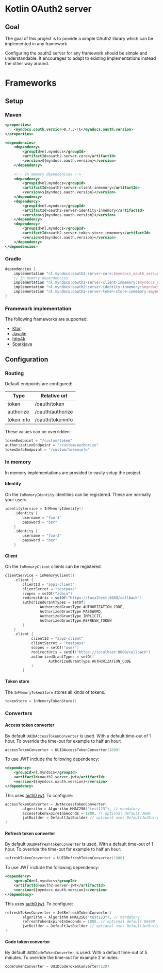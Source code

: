 # Kotlin OAuth2 server 
## Goal
The goal of this project is to provide a simple OAuth2 library which can be implemented in any framework

Configuring the oauth2 server for any framework should be simple and understandable.
It encourages to adapt to existing implementations instead the other way around.

# Frameworks
## Setup

### Maven

```xml
<properties>
    <myndocs.oauth.version>0.7.3-TC</myndocs.oauth.version>
</properties>

<dependencies>
    <dependency>
        <groupId>nl.myndocs</groupId>
        <artifactId>oauth2-server-core</artifactId>
        <version>${myndocs.oauth.version}</version>
    </dependency>
    
    <!-- In memory dependencies -->
    <dependency>
        <groupId>nl.myndocs</groupId>
        <artifactId>oauth2-server-client-inmemory</artifactId>
        <version>${myndocs.oauth.version}</version>
    </dependency>
    <dependency>
        <groupId>nl.myndocs</groupId>
        <artifactId>oauth2-server-identity-inmemory</artifactId>
        <version>${myndocs.oauth.version}</version>
    </dependency>
    <dependency>
        <groupId>nl.myndocs</groupId>
        <artifactId>oauth2-server-token-store-inmemory</artifactId>
        <version>${myndocs.oauth.version}</version>
    </dependency>
</dependencies>
```

### Gradle
```groovy
dependencies {
    implementation "nl.myndocs:oauth2-server-core:$myndocs_oauth_version"
    // In memory dependencies
    implementation "nl.myndocs:oauth2-server-client-inmemory:$myndocs_oauth_version"
    implementation "nl.myndocs:oauth2-server-identity-inmemory:$myndocs_oauth_version"
    implementation "nl.myndocs:oauth2-server-token-store-inmemory:$myndocs_oauth_version"
}
```


### Framework implementation
The following frameworks are supported:
- [Ktor](docs/ktor.md)
- [Javalin](docs/javalin.md)
- [http4k](docs/http4k.md)
- [Sparkjava](docs/sparkjava.md)

## Configuration
### Routing
Default endpoints are configured:

| Type | Relative url |
| ----- | ------------- |
| token | /oauth/token |
| authorize | /oauth/authorize |
| token info | /oauth/tokeninfo |

These values can be overridden:
```kotlin
tokenEndpoint = "/custom/token"
authorizationEndpoint = "/custom/authorize"
tokenInfoEndpoint = "/custom/tokeninfo"
```

### In memory 
In memory implementations are provided to easily setup the project.

#### Identity
On the `InMemoryIdentity` identities can be registered. These are normally your users:
```kotlin
identityService = InMemoryIdentity()
    .identity {
        username = "foo-1"
        password = "bar"
    }
    .identity {
        username = "foo-2"
        password = "bar"
    }
```

#### Client
On the `InMemoryClient` clients can be registered:
```kotlin
clientService = InMemoryClient()
    .client {
        clientId = "app1-client"
        clientSecret = "testpass"
        scopes = setOf("admin")
        redirectUris = setOf("https://localhost:8080/callback")
        authorizedGrantTypes = setOf(
                AuthorizedGrantType.AUTHORIZATION_CODE,
                AuthorizedGrantType.PASSWORD,
                AuthorizedGrantType.IMPLICIT,
                AuthorizedGrantType.REFRESH_TOKEN
        )
    }
    .client {
            clientId = "app2-client"
            clientSecret = "testpass"
            scopes = setOf("user")
            redirectUris = setOf("https://localhost:8080/callback")
            authorizedGrantTypes = setOf(
                    AuthorizedGrantType.AUTHORIZATION_CODE
            )
        }
```

#### Token store
The `InMemoryTokenStore` stores all kinds of tokens.
```kotlin
tokenStore = InMemoryTokenStore()
```

### Converters

#### Access token converter
By default `UUIDAccessTokenConverter` is used. With a default time-out of 1 hour. To override the time-out for example to half an hour:
```kotlin
accessTokenConverter = UUIDAccessTokenConverter(1800)
```

To use JWT include the following dependency:
```xml
<dependency>
    <groupId>nl.myndocs</groupId>
    <artifactId>oauth2-server-jwt</artifactId>
    <version>${myndocs.oauth.version}</version>
</dependency>
```
This uses [auth0 jwt](https://github.com/auth0/java-jwt). To configure:
```kotlin
accessTokenConverter = JwtAccessTokenConverter(
        algorithm = Algorithm.HMAC256("test123"), // mandatory
        accessTokenExpireInSeconds = 1800, // optional default 3600
        jwtBuilder = DefaultJwtBuilder // optional uses DefaultJwtBuilder by default
)
```

#### Refresh token converter
By default `UUIDRefreshTokenConverter` is used. With a default time-out of 1 hour. To override the time-out for example to half an hour:
```kotlin
refreshTokenConverter = UUIDRefreshTokenConverter(1800)
```

To use JWT include the following dependency:
```xml
<dependency>
    <groupId>nl.myndocs</groupId>
    <artifactId>oauth2-server-jwt</artifactId>
    <version>${myndocs.oauth.version}</version>
</dependency>
```
This uses [auth0 jwt](https://github.com/auth0/java-jwt). To configure:
```kotlin
refreshTokenConverter = JwtRefreshTokenConverter(
        algorithm = Algorithm.HMAC256("test123"), // mandatory
        refreshTokenExpireInSeconds = 1800, // optional default 86400
        jwtBuilder = DefaultJwtBuilder // optional uses DefaultJwtBuilder by default
)
```
#### Code token converter
By default `UUIDCodeTokenConverter` is used. With a default time-out of 5 minutes. To override the time-out for example 2 minutes:
```kotlin
codeTokenConverter = UUIDCodeTokenConverter(120)
```
